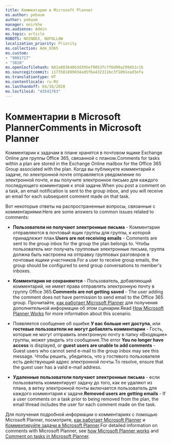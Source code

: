 ```yaml
---
title: Комментарии в Microsoft Planner
ms.author: pebaum
author: pebaum
manager: mnirkhe
ms.audience: Admin
ms.topic: article
ROBOTS: NOINDEX, NOFOLLOW
localization_priority: Priority
ms.collection: Adm_O365
ms.custom:
- "9001717"
- "3810"
ms.openlocfilehash: 682a00364063d395ef9053fc7f6d99a299451c1b
ms.sourcegitcommit: 1173501899034ad5f6a432311bc3f1091ead3efa
ms.translationtype: HT
ms.contentlocale: ru-RU
ms.lasthandoff: 04/16/2020
ms.locfileid: "43541763"
---
```

# <a name="comments-in-microsoft-planner"></a><span data-ttu-id="b08dc-102">Комментарии в Microsoft Planner</span><span class="sxs-lookup"><span data-stu-id="b08dc-102">Comments in Microsoft Planner</span></span>

<span data-ttu-id="b08dc-103">Комментарии к задачам в плане хранятся в почтовом ящике Exchange Online для группы Office 365, связанной с планом.</span><span class="sxs-lookup"><span data-stu-id="b08dc-103">Comments for tasks within a plan are stored in the Exchange Online mailbox for the Office 365 Group associated with the plan.</span></span>  <span data-ttu-id="b08dc-104">Когда вы публикуете комментарий к задаче, по электронной почте отправляется уведомление по электронной почте, и вы получите электронное письмо для каждого последующего комментария к этой задаче.</span><span class="sxs-lookup"><span data-stu-id="b08dc-104">When you post a comment on a task, an email notification is sent to the group inbox, and you will receive an email for each subsequent comment made on that task.</span></span>

<span data-ttu-id="b08dc-105">Вот некоторые ответы на распространенные вопросы, связанные с комментариями:</span><span class="sxs-lookup"><span data-stu-id="b08dc-105">Here are some answers to common issues related to comments:</span></span>

- <span data-ttu-id="b08dc-106">**Пользователи не получают электронные письма** - Комментарии отправляются в почтовый ящик группы для группы, к которой принадлежит план.</span><span class="sxs-lookup"><span data-stu-id="b08dc-106">**Users are not receiving emails** - Comments are sent to the group inbox for the group the plan belongs to.</span></span> <span data-ttu-id="b08dc-107">Чтобы пользователь мог получать групповые электронные письма, группа должна быть настроена на отправку групповых разговоров в почтовые ящики участников.</span><span class="sxs-lookup"><span data-stu-id="b08dc-107">For a user to receive group emails, the group should be configured to send group conversations to member's inboxes.</span></span>

- <span data-ttu-id="b08dc-108">**Комментарии не сохраняются** - Пользователь, добавляющий комментарий, не имеет права отправлять электронную почту в группу Office 365.</span><span class="sxs-lookup"><span data-stu-id="b08dc-108">**Comments are not getting saved** -  The user adding the comment does not have permission to send email to the Office 365 group.</span></span> <span data-ttu-id="b08dc-109">Прочитайте, [как работает Microsoft Planner](https://techcommunity.microsoft.com/t5/planner-blog/how-microsoft-planner-works/ba-p/1214736) для получения дополнительной информации об этом сценарии.</span><span class="sxs-lookup"><span data-stu-id="b08dc-109">Read [How Microsoft Planner Works](https://techcommunity.microsoft.com/t5/planner-blog/how-microsoft-planner-works/ba-p/1214736) for more information about this scenario.</span></span>

- <span data-ttu-id="b08dc-110">Появляется сообщение об ошибке **У вас больше нет доступа**, или **гостевые пользователи не могут добавлять комментарии** - Гость, которые не могут отправить электронную почту в папку «Входящие» группы, может увидеть это сообщение.</span><span class="sxs-lookup"><span data-stu-id="b08dc-110">The error **You no longer have access** is displayed, or **guest users are unable to add comments** - Guest users who cannot send e-mail to the group inbox may see this message.</span></span> <span data-ttu-id="b08dc-111">Чтобы решить, убедитесь, что у гостевого пользователя есть действующий адрес электронной почты.</span><span class="sxs-lookup"><span data-stu-id="b08dc-111">To resolve, ensure that the guest user has a valid e-mail address.</span></span>

- <span data-ttu-id="b08dc-112">**Удаленные пользователи получают электронные письма** - если пользователь комментирует задачу до того, как ее удаляют из плана, в ветку электронной почты включается пользователь для каждого комментария к задаче.</span><span class="sxs-lookup"><span data-stu-id="b08dc-112">**Removed users are getting emails** -  If a user comments on a task prior to being removed from the plan, the email thread includes the user for each comment made on the task.</span></span>

<span data-ttu-id="b08dc-113">Для получения подробной информации о комментариях с помощью Microsoft Planner, посмотрите, [как работает Microsoft Planner](https://techcommunity.microsoft.com/t5/planner-blog/how-microsoft-planner-works/ba-p/1214736) и [Комментируйте задачи в Microsoft Planner](https://support.microsoft.com/ru-RU/office/comment-on-tasks-in-microsoft-planner-fd4aedde-7785-4cd0-96ee-122fbc9140e1).</span><span class="sxs-lookup"><span data-stu-id="b08dc-113">For detailed information on comments with Microsoft Planner, see [how Microsoft Planner works](https://techcommunity.microsoft.com/t5/planner-blog/how-microsoft-planner-works/ba-p/1214736) and [Comment on tasks in Microsoft Planner](https://support.microsoft.com/ru-RU/office/comment-on-tasks-in-microsoft-planner-fd4aedde-7785-4cd0-96ee-122fbc9140e1).</span></span>
